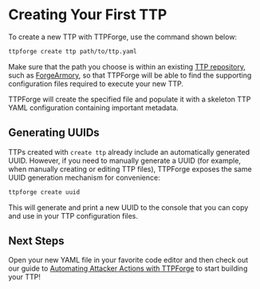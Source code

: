 # Creating Your First TTP

To create a new TTP with TTPForge, use the command shown below:

```bash
ttpforge create ttp path/to/ttp.yaml
```

Make sure that the path you choose is within an existing
[TTP repository](repositories.md), such as
[ForgeArmory](https://github.com/facebookincubator/ForgeArmory), so that
TTPForge will be able to find the supporting configuration files required to
execute your new TTP.

TTPForge will create the specified file and populate it with a skeleton TTP YAML
configuration containing important metadata.

## Generating UUIDs

TTPs created with `create ttp` already include an automatically generated UUID.
However, if you need to manually generate a UUID (for example, when manually
creating or editing TTP files), TTPForge exposes the same UUID generation
mechanism for convenience:

```bash
ttpforge create uuid
```

This will generate and print a new UUID to the console that you can copy and use
in your TTP configuration files.

## Next Steps

Open your new YAML file in your favorite code editor and then check out our
guide to [Automating Attacker Actions with TTPForge](actions.md) to start
building your TTP!
